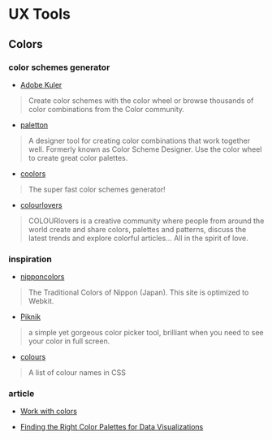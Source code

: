 # UX Tools

## Colors

### color schemes generator

- [Adobe Kuler](https://color.adobe.com/create/color-wheel/)
> Create color schemes with the color wheel or browse thousands of color combinations from the Color community.

- [paletton](http://paletton.com/)
> A designer tool for creating color combinations that work together well. Formerly known as Color Scheme Designer. Use the color wheel to create great color palettes.

- [coolors](https://coolors.co/)
> The super fast color schemes generator!

- [colourlovers](http://www.colourlovers.com/)
> COLOURlovers is a creative community where people from around the world create and share colors, palettes and patterns, discuss the latest trends and explore colorful articles... All in the spirit of love.

### inspiration

- [nipponcolors](http://nipponcolors.com/)
> The Traditional Colors of Nippon (Japan). This site is optimized to Webkit.

- [Piknik](http://color.aurlien.net/)
> a simple yet gorgeous color picker tool, brilliant when you need to see your color in full screen.

- [colours](http://colours.neilorangepeel.com/)
> A list of colour names in CSS

### article

- [Work with colors](https://medium.com/@JustinMezzell/how-i-work-with-color-8439c98ae5ed)

- [Finding the Right Color Palettes for Data Visualizations](https://medium.com/graphiq-engineering/finding-the-right-color-palettes-for-data-visualizations-fcd4e707a283)